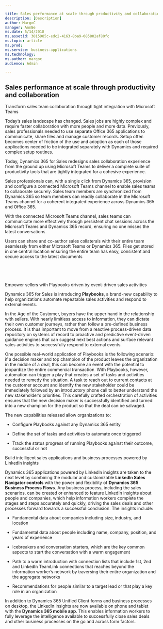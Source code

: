 ```yaml
---

title: Sales performance at scale through productivity and collaboration
description: [Description]
author: MargoC
manager: AnnBe
ms.date: 5/14/2018
ms.assetid: 3815985c-edc2-4163-8ba9-085802af80fc
ms.topic: article
ms.prod: 
ms.service: business-applications
ms.technology: 
ms.author: margoc
audience: Admin

---
```

Sales performance at scale through productivity and collaboration
-----------------------------------------------------------------



Transform sales team collaboration through tight integration with Microsoft
Teams



Today’s sales landscape has changed. Sales jobs are highly complex and require
faster collaboration with more people and more data. Previously, sales
professionals needed to use separate Office 365 applications to communicate,
share files and manage customer records. Setup often becomes center of friction
of the use and adoption as each of those applications needed to be integrated
separately with Dynamics and required complex setup routines.

Today, Dynamics 365 for Sales redesigns sales collaboration experience from the
ground up using Microsoft Teams to deliver a complete suite of productivity
tools that are tightly integrated for a cohesive experience.

Sales professionals can, with a single click from Dynamics 365, provision and
configure a connected Microsoft Teams channel to enable sales teams to
collaborate securely. Sales team members are synchronized from Dynamics 365 so
team members can readily collaborate in the Microsoft Teams channel for a
coherent integrated experience across Dynamics 365 and Office 365.

With the connected Microsoft Teams channel, sales teams can communicate more
effectively through persistent chat sessions across the Microsoft Teams and
Dynamics 365 record, ensuring no one misses the latest conversations.

Users can share and co-author sales collaterals with their entire team
seamlessly from either Microsoft Teams or Dynamics 365. Files get stored in one
central location ensuring the entire team has easy, consistent and secure access
to the latest documents

 

 

Empower sellers with Playbooks driven by event-driven sales activities



Dynamics 365 for Sales is introducing **Playbooks**, a brand-new capability to
help organizations automate repeatable sales activities and respond to external
events.

In the Age of the Customer, buyers have the upper hand in the relationship with
sellers. With nearly limitless access to information, they can dictate their own
customer journeys, rather than follow a pre-defined business process. It is thus
important to move from a reactive process-driven data repository on systems of
record to proactive and predictive event-driven guidance engines that can
suggest next best actions and surface relevant sales activities to successfully
respond to external events.

One possible real-world application of Playbooks is the following scenario: if a
decision maker and top champion of the product leaves the organization in the
middle of a deal, this can become an event with the potential to jeopardize the
entire commercial transaction. With Playbooks, however, automation can trigger a
play that creates a set of tasks and activities needed to remedy the situation.
A task to reach out to current contacts at the customer account and identify the
new stakeholder could be immediately followed by an introductory phone call to
better understand the new stakeholder’s priorities. This carefully crafted
orchestration of activities ensures that the new decision maker is successfully
identified and turned into a new champion for the product so that the deal can
be salvaged.

The new capabilities released allow organizations to:

-   Configure Playbooks against any Dynamics 365 entity

-   Define the set of tasks and activities to automate once triggered

-   Track the status progress of running Playbooks against their outcome,
    successful or not

Build intelligent sales applications and business processes powered by LinkedIn
insights



Dynamics 365 applications powered by LinkedIn insights are taken to the next
level by combining the modular and customizable **LinkedIn Sales Navigator
controls** with the power and flexibility of **Dynamics 365 Business Process
Flows**. Any business process, including the sales scenarios, can be created or
enhanced to feature LinkedIn insights about people and companies, which help
information workers complete the stages and steps accurately and quickly,
driving the sales deals and other processes forward towards a successful
conclusion. The insights include:

-   Fundamental data about companies including size, industry, and location

-   Fundamental data about people including name, company, position, and years
    of experience

-   Icebreakers and conversation starters, which are the key common aspects to
    start the conversation with a warm engagement

-   Path to a warm introduction with connection lists that include 1st, 2nd and
    LinkedIn TeamLink connections that reaches beyond the information worker’s
    network by traversing their entire organization and the aggregate networks

-   Recommendations for people similar to a target lead or that play a key role
    in an organization

In addition to Dynamics 365 Unified Client forms and business processes on
desktop, the LinkedIn insights are now available on phone and tablet with the
**Dynamics 365 mobile app**. This enables information workers to fully leverage
the intelligence available to successfully close sales deals and other business
processes on the go and across form factors.
